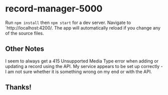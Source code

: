 # record-manager-5000

Run `npm install` then `npm start` for a dev server. Navigate to `http://localhost:4200/. The app will automatically reload if you change any of the source files.

## Other Notes

I seem to always get a 415 Unsupported Media Type error when adding or updating a record using the API. My service appears to be set up correctly - I am not sure whether it is something wrong on my end or with the API.

## Thanks!

